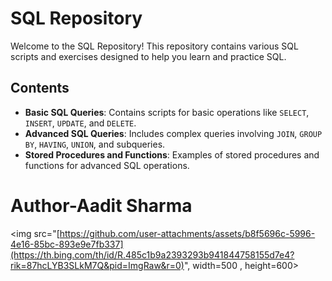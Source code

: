 # SQL Repository

Welcome to the SQL Repository! This repository contains various SQL scripts and exercises designed to help you learn and practice SQL.

## Contents

- **Basic SQL Queries**: Contains scripts for basic operations like `SELECT`, `INSERT`, `UPDATE`, and `DELETE`.
- **Advanced SQL Queries**: Includes complex queries involving `JOIN`, `GROUP BY`, `HAVING`, `UNION`, and subqueries.
- **Stored Procedures and Functions**: Examples of stored procedures and functions for advanced SQL operations.

<h1>Author-Aadit Sharma</h1>

<img src="[https://github.com/user-attachments/assets/b8f5696c-5996-4e16-85bc-893e9e7fb337](https://th.bing.com/th/id/R.485c1b9a2393293b941844758155d7e4?rik=87hcLYB3SLkM7Q&pid=ImgRaw&r=0)", width=500 , height=600>
